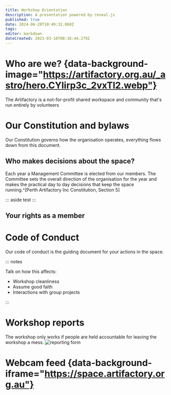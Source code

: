 ```yaml
---
title: Workshop Orientation
description: A presentation powered by reveal.js
published: true
date: 2024-06-20T10:49:32.068Z
tags: 
editor: markdown
dateCreated: 2023-03-18T08:36:44.279Z
---
```


# Who are we? {data-background-image="https://artifactory.org.au/_astro/hero.CYlirp3c_2vxTl2.webp"}

The Artifactory is a not-for-profit shared workspace and community that's run entirely by volunteers

# Our Constitution and bylaws

Our Constitution governs how the organisation operates, everything flows down from this document.

## Who makes decisions about the space?

Each year a Management Committee is elected from our members. The Committee sets the overall direction of the organisation for the year and makes the practical day to day decisions that keep the space running.^[Perth Artifactory Inc Constitution, Section 5]

::: aside
test
:::

## Your rights as a member

# Code of Conduct

Our code of conduct is the guiding document for your actions in the space.

::: notes

Talk on how this affects:

- Workshop cleanliness
- Assume good faith
- Interactions with group projects

:::

# Workshop reports

The workshop only works if people are held accountable for leaving the workshop a mess.
![reporting form](https://perart.io/workshopreport/qr-code)

# Webcam feed {data-background-iframe="https://space.artifactory.org.au"}

